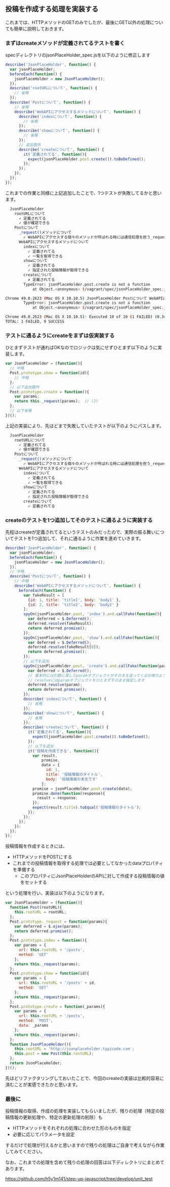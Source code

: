 ## 投稿を作成する処理を実装する

これまでは、HTTPメソッドのGETのみでしたが、最後にGET以外の処理についても簡単に説明しておきます。

### まずはcreateメソッドが定義されてるテストを書く

specディレクトリのjsonPlaceHolder_spec.jsを以下のように修正します

```javascript
describe('JsonPlaceHolder', function() {
  var jsonPlaceHolder;
  beforeEach(function() {
    jsonPlaceHolder = new JsonPlaceHolder();
  });
  describe('rootURLについて', function() {
    // 省略
  });
  describe('Postについて', function() {
    // 省略
    describe('WebAPIにアクセスするメソッドについて', function() {
      describe('indexについて', function() {
        // 省略
      });
      describe('showについて', function() {
        // 省略
      });
      // 追加箇所
      describe('createについて', function() {
        it('定義されてる', function(){
          expect(jsonPlaceHolder.post.create()).toBeDefined();
        });
      });
    });
  });
});
```

これまでの作業と同様に上記追加したことで、1つテストが失敗してるかと思います。

```sh
  JsonPlaceHolder
    rootURLについて
      ✓ 定義されてる
      ✓ 値が確認できる
    Postについて
      _request()メソッドについて
        ✓ WebAPIにアクセスする個々のメソッドが呼ばれる時には通信処理を担う_request()メソッドが呼ばれる
      WebAPIにアクセスするメソッドについて
        indexについて
          ✓ 定義されてる
          ✓ 一覧を取得できる
        showについて
          ✓ 定義されてる
          ✓ 指定された投稿情報が取得できる
        createについて
          ✗ 定義されてる
        TypeError: jsonPlaceHolder.post.create is not a function
            at Object.<anonymous> (/vagrant/spec/jsonPlaceHolder_spec.js:75:39)

Chrome 49.0.2623 (Mac OS X 10.10.5) JsonPlaceHolder Postについて WebAPIにアクセスするメソッドについて createについて 定義されてる FAILED
        TypeError: jsonPlaceHolder.post.create is not a function
            at Object.<anonymous> (/vagrant/spec/jsonPlaceHolder_spec.js:75:39)

Chrome 49.0.2623 (Mac OS X 10.10.5): Executed 10 of 10 (1 FAILED) (0.343 secs / 0.014 secs)
TOTAL: 1 FAILED, 9 SUCCESS
```

### テストに通るようにcreateをまずは仮実装する

ひとまずテストが通ればOKなのでロジックは気にせずひとまず以下のように実装します。

```javascript
var JsonPlaceHolder = (function(){
  // 中略
  Post.prototype.show = function(id){
    // 中略
  };
  // 以下追加箇所
  Post.prototype.create = function(){
    var params;
    return this._request(params);  // (2)
  };
  // 以下省略
})();

```

上記の実装により、先ほどまで失敗していたテストが以下のようにパスします。

```sh
  JsonPlaceHolder
    rootURLについて
      ✓ 定義されてる
      ✓ 値が確認できる
    Postについて
      _request()メソッドについて
        ✓ WebAPIにアクセスする個々のメソッドが呼ばれる時には通信処理を担う_request()メソッドが呼ばれる
      WebAPIにアクセスするメソッドについて
        indexについて
          ✓ 定義されてる
          ✓ 一覧を取得できる
        showについて
          ✓ 定義されてる
          ✓ 指定された投稿情報が取得できる
        createについて
          ✓ 定義されてる
```


### createのテストを1つ追加してそのテストに通るように実装する

先程はcreateが定義されてるというテストのみだったので、実際の振る舞いについてテストを1つ追加して、それに通るように作業を進めていきます。


```javascript
describe('JsonPlaceHolder', function() {
  var jsonPlaceHolder;
  beforeEach(function() {
    jsonPlaceHolder = new JsonPlaceHolder();
  });
  // 中略
  describe('Postについて', function() {
    // 中略
    describe('WebAPIにアクセスするメソッドについて', function() {
      beforeEach(function() {
        var fakeResult = [
          {id: 1, title: 'title1', body: 'body1' },
          {id: 2, title: 'title2', body: 'body2' }
        ];
        spyOn(jsonPlaceHolder.post, 'index').and.callFake(function(){
          var deferred = $.Deferred();
          deferred.resolve(fakeResult);
          return deferred.promise();
        });
        spyOn(jsonPlaceHolder.post, 'show').and.callFake(function(){
          var deferred = $.Deferred();
          deferred.resolve(fakeResult[0]);
          return deferred.promise();
        });
        // 以下を追加
        spyOn(jsonPlaceHolder.post, 'create').and.callFake(function(param){
          var deferred = $.Deferred();
          // 基本的には引数に渡したparamオブジェクトがそのまま返ってくる仕様のようなので
          // resolveにはparamオブジェクトをひとまずそのまま指定します
          deferred.resolve(param);
          return deferred.promise();
        });
        describe('indexについて', function() {
          // 省略
        });
        describe('showについて', function() {
          // 省略
        });
        describe('createについて', function() {
          it('定義されてる', function(){
            expect(jsonPlaceHolder.post.create()).toBeDefined();
          });
          // 以下を追加
          it('投稿を作成できる', function(){
            var result,
                promise,
                data = {
                  id: 1,
                  title: '投稿情報のタイトル',
                  body: '投稿情報の本文です'
                };
            promise = jsonPlaceHolder.post.create(data);
            promise.done(function(response){
              result = response;
            });
            expect(result.title).toEqual('投稿情報のタイトル');
          });
        });
      });
    });
  });
});
```


投稿情報を作成するときには、

- HTTPメソッドをPOSTにする
- これまでの投稿情報を取得する処理では必要としてなかったdataプロパティを準備する
  - このプロパティにJsonPlaceHolderのAPIに対して作成する投稿情報の値をセットする
  
という処理を行い、実装は以下のようになります。

```javascript
var JsonPlaceHolder = (function(){
  function Post(rootURL){
    this.rootURL = rootURL;
  };
  Post.prototype._request = function(params){
    var deferred = $.ajax(params);
    return deferred.promise();
  };
  Post.prototype.index = function(){
    var params = {
      url: this.rootURL + '/posts',
      method: 'GET'
    };
    return this._request(params);
  };
  Post.prototype.show = function(id){
    var params = {
      url: this.rootURL + '/posts' + id,
      method: 'GET'
    };
    return this._request(params);
  };
  Post.prototype.create = function(_params){
    var params = {
      url: this.rootURL + '/posts',
      method: 'POST',
      data: _params
    };
    return this._request(params);
  };
  function JsonPlaceHolder(){
    this.rootURL = 'http://jsonplaceholder.typicode.com';
    this.post = new Post(this.rootURL);
  };
  return JsonPlaceHolder;
})();
```

先ほどリファクタリングしておいたことで、今回のcreateの実装は比較的容易に済むことが実感できたかと思います。

### 最後に

投稿情報の取得、作成の処理を実装してもらいましたが、残りの処理（特定の投稿情報の更新処理や、特定の更新処理の削除）も

- HTTPメソッドをそれぞれの処理に合わせた形のものを指定
- 必要に応じてパラメータを設定

するだけで処理が行えるかと思いますので残りの処理はご自身で考えながら作業してみてください。

なお、これまでの処理を含めて残りの処理の回答は以下ディレクトリにまとめてあります。

https://github.com/h5y1m141/step-up-javascript/tree/develop/unit_test
